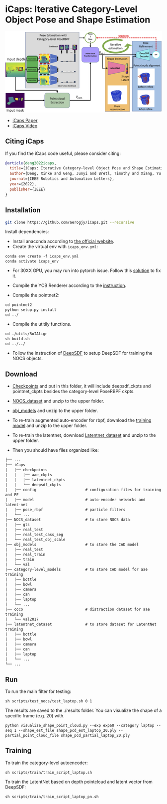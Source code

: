 # iCaps: Iterative Category-Level Object Pose and Shape Estimation
![iCaps](./pics/system_diagram.png)
* [iCaps Paper](https://arxiv.org/abs/2201.00059)
* [iCaps Video](https://www.youtube.com/watch?v=3AMcM3uUaUw)

## Citing iCaps
If you find the iCaps code useful, please consider citing:

```bibtex
@article{deng2022icaps,
  title={iCaps: Iterative Category-level Object Pose and Shape Estimation},
  author={Deng, Xinke and Geng, Junyi and Bretl, Timothy and Xiang, Yu and Fox, Dieter},
  journal={IEEE Robotics and Automation Letters},
  year={2022},
  publisher={IEEE}
}
```

## Installation 
```bash
git clone https://github.com/aerogjy/iCaps.git --recursive
```

Install dependencies:
- Install anaconda according to [the official website](https://docs.anaconda.com/anaconda/install/).
- Create the virtual env with ```icaps_env.yml```:
```angular2html
conda env create -f icaps_env.yml
conda activate icaps_env
``` 
- For 30XX GPU, you may run into pytorch issue. Follow this [solution](https://github.com/pytorch/pytorch/issues/45021#issuecomment-751585141) to fix it. 

- Compile the YCB Renderer according to the [instruction](https://github.com/NVlabs/PoseRBPF/tree/master/ycb_render).

- Compile the pointnet2:
```
cd pointnet2
python setup.py install
cd ../
```

- Compile the utitily functions.
```
cd ./utils/RoIAlign
sh build.sh
cd ../../
```

- Follow the instruction of [DeepSDF](https://github.com/facebookresearch/DeepSDF) to setup DeepSDF for training the NOCS objects.

## Download
- [Checkpoints](https://drive.google.com/file/d/1AvLMnHssLOpmWkDuWGsUvFNIfGjBC-ok/view?usp=sharing) and put in this folder, it will include deepsdf_ckpts and pointnet_ckpts besides the category-level PoseRBPF ckpts.
- [NOCS_dataset](https://drive.google.com/file/d/1Bd80m4wbnV63LR5KmeIV7z60QSaHKmQw/view?usp=sharing) and unzip to the upper folder.
- [obj_models](https://drive.google.com/file/d/1HS4hFc7J0ob3rNyyHTpEHBUXMJqOntZO/view?usp=sharing) and unzip to the upper folder.
- To re-train augmented auto-encoder for rbpf, download the [training model](https://drive.google.com/file/d/1Sy7D_1CSnwJIkeOFkjSmN30aR-IjrbCH/view?usp=sharing) and unzip to the upper folder.
- To re-train the latentnet, download [Latentnet_dataset](https://drive.google.com/file/d/1ErY3K_-R9SaAm1lww-Wczi-Yepz7Woox/view?usp=sharing) and unzip to the upper folder.

- Then you should have files organized like:
```angular2html
├── ...
├── iCaps
|   |── checkpoints
|   |   |── aae_ckpts
|   |   |── latentnet_ckpts
|   |   └── deepsdf_ckpts 
|   |── config                      # configuration files for training and PF
|   |── model                       # auto-encoder networks and latent-net
|   |── pose_rbpf                   # particle filters
|   └── ...
|── NOCS_dataset                    # to store NOCS data
|   |── gts
|   |── real_test
|   |── real_test_cass_seg 
|   └── real_test_obj_scale
|── obj_models                      # to store the CAD model
|   |── real_test
|   |── real_train 
|   |── train 
|   └── val
|── category-level_models           # to store CAD model for aae training
|   |── bottle
|   |── bowl 
|   |── camera 
|   |── can 
|   |── laptop 
|   └── ...
|── coco                            # distraction dataset for aae training
|   └── val2017
|── latentnet_dataset               # to store dataset for LatentNet training
|   |── bottle
|   |── bowl 
|   |── camera 
|   |── can 
|   |── laptop 
|   └── ...
└── ...
```

## Run
To run the main filter for testing:
```
sh scripts/test_nocs/test_laptop.sh 0 1
```
The results are saved to the ./results folder. You can visualize the shape of a specific frame (e.g. 20) with. 
```
python visualize_shape_point_cloud.py --exp exp60 --category laptop --seq 1 --shape_est_file shape_pcd_est_laptop_20.ply --partial_point_cloud_file shape_pcd_partial_laptop_20.ply
```

## Training
To train the category-level autoencoder:
```
sh scripts/train/train_script_laptop.sh
```

To train the LatentNet based on depth pointcloud and latent vector from DeepSDF:
```
sh scripts/train/train_script_laptop_pn.sh
```
